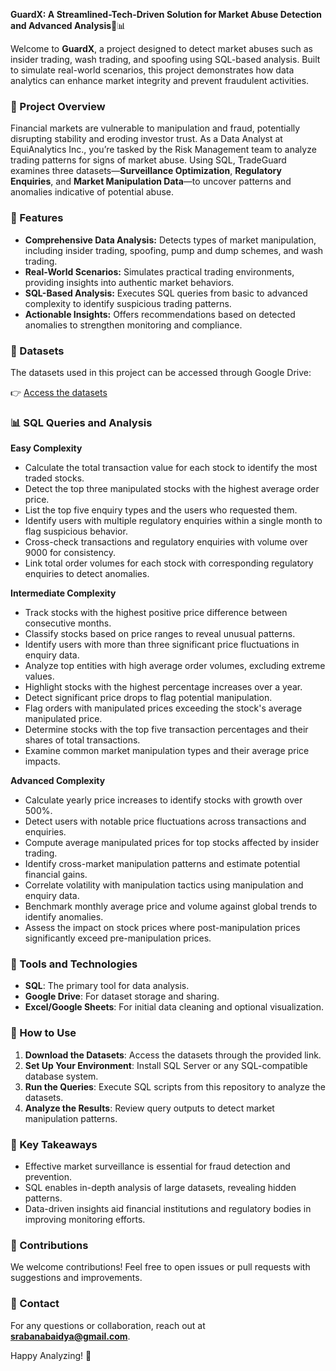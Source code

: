 **GuardX: A Streamlined-Tech-Driven Solution for Market Abuse Detection and Advanced Analysis**🚨📊



Welcome to **GuardX**, a project designed to detect market abuses such as insider trading, wash trading, and spoofing using SQL-based analysis. Built to simulate real-world scenarios, this project demonstrates how data analytics can enhance market integrity and prevent fraudulent activities.

### 📘 Project Overview
Financial markets are vulnerable to manipulation and fraud, potentially disrupting stability and eroding investor trust. As a Data Analyst at EquiAnalytics Inc., you’re tasked by the Risk Management team to analyze trading patterns for signs of market abuse. Using SQL, TradeGuard examines three datasets—**Surveillance Optimization**, **Regulatory Enquiries**, and **Market Manipulation Data**—to uncover patterns and anomalies indicative of potential abuse.

### 🚀 Features
- **Comprehensive Data Analysis:** Detects types of market manipulation, including insider trading, spoofing, pump and dump schemes, and wash trading.
- **Real-World Scenarios:** Simulates practical trading environments, providing insights into authentic market behaviors.
- **SQL-Based Analysis:** Executes SQL queries from basic to advanced complexity to identify suspicious trading patterns.
- **Actionable Insights:** Offers recommendations based on detected anomalies to strengthen monitoring and compliance.

### 📂 Datasets
The datasets used in this project can be accessed through Google Drive:

👉 [Access the datasets](https://drive.google.com/drive/folders/1ozDW3-iX_8DAAh-BXsyNp9MNn5BesFDa?usp=drive_link)

### 📊 SQL Queries and Analysis

**Easy Complexity**
- Calculate the total transaction value for each stock to identify the most traded stocks.
- Detect the top three manipulated stocks with the highest average order price.
- List the top five enquiry types and the users who requested them.
- Identify users with multiple regulatory enquiries within a single month to flag suspicious behavior.
- Cross-check transactions and regulatory enquiries with volume over 9000 for consistency.
- Link total order volumes for each stock with corresponding regulatory enquiries to detect anomalies.

**Intermediate Complexity**
- Track stocks with the highest positive price difference between consecutive months.
- Classify stocks based on price ranges to reveal unusual patterns.
- Identify users with more than three significant price fluctuations in enquiry data.
- Analyze top entities with high average order volumes, excluding extreme values.
- Highlight stocks with the highest percentage increases over a year.
- Detect significant price drops to flag potential manipulation.
- Flag orders with manipulated prices exceeding the stock's average manipulated price.
- Determine stocks with the top five transaction percentages and their shares of total transactions.
- Examine common market manipulation types and their average price impacts.

**Advanced Complexity**
- Calculate yearly price increases to identify stocks with growth over 500%.
- Detect users with notable price fluctuations across transactions and enquiries.
- Compute average manipulated prices for top stocks affected by insider trading.
- Identify cross-market manipulation patterns and estimate potential financial gains.
- Correlate volatility with manipulation tactics using manipulation and enquiry data.
- Benchmark monthly average price and volume against global trends to identify anomalies.
- Assess the impact on stock prices where post-manipulation prices significantly exceed pre-manipulation prices.

### 🧰 Tools and Technologies
- **SQL**: The primary tool for data analysis.
- **Google Drive**: For dataset storage and sharing.
- **Excel/Google Sheets**: For initial data cleaning and optional visualization.

### 📝 How to Use
1. **Download the Datasets**: Access the datasets through the provided link.
2. **Set Up Your Environment**: Install SQL Server or any SQL-compatible database system.
3. **Run the Queries**: Execute SQL scripts from this repository to analyze the datasets.
4. **Analyze the Results**: Review query outputs to detect market manipulation patterns.

### 🎯 Key Takeaways
- Effective market surveillance is essential for fraud detection and prevention.
- SQL enables in-depth analysis of large datasets, revealing hidden patterns.
- Data-driven insights aid financial institutions and regulatory bodies in improving monitoring efforts.

### 📢 Contributions
We welcome contributions! Feel free to open issues or pull requests with suggestions and improvements.

### 📧 Contact
For any questions or collaboration, reach out at **srabanabaidya@gmail.com**.

Happy Analyzing! 🌟

